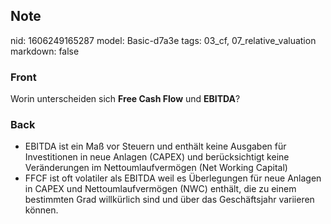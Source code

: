 ## Note
nid: 1606249165287
model: Basic-d7a3e
tags: 03_cf, 07_relative_valuation
markdown: false

### Front
<p>Worin unterscheiden sich <b>Free Cash Flow</b> und <b>EBITDA</b>?</p>

### Back
<p><span>
<div>
<div><ul>
<li>EBITDA 
ist ein Maß vor Steuern und enthält keine Ausgaben für Investitionen in 
neue Anlagen (CAPEX) und berücksichtigt keine Veränderungen im 
Nettoumlaufvermögen (Net Working Capital)</li>
<li>FFCF ist
 oft volatiler als EBITDA weil es Überlegungen für neue Anlagen in CAPEX
 und Nettoumlaufvermögen (NWC) enthält, die zu einem bestimmten Grad 
willkürlich sind und über das Geschäftsjahr variieren können.</li></ul></div></div></span></p>
